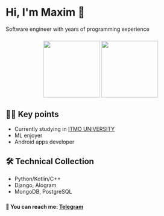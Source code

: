 # Hi, I'm Maxim 👋

Software engineer with years of programming experience

###

<p align='center'>
   <a href="https://github-readme-stats.vercel.app/api?username=l33tl&show_icons=true&count_private=true"><img
           height=150
           src="https://github-readme-stats.vercel.app/api?username=l33tl&show_icons=true&count_private=true"/></a>
   <a href="https://github.com/l33tl/github-readme-stats"><img height=150 src="https://github-readme-stats.vercel.app/api/top-langs/?username=l33tl&layout=compact"/></a>
</p>

## 👨‍💻 Key points

* Currently studying in [ITMO UNIVERSITY](https://www.itmo.ru/)
* ML enjoyer
* Android apps developer

## 🛠️ Technical Collection

* Python/Kotlin/C++
* Django, AIogram
* MongoDB, PostgreSQL

###

#### 📧 You can reach me: <a href="https://t.me/L33t_l" rel="nofollow">Telegram</a>